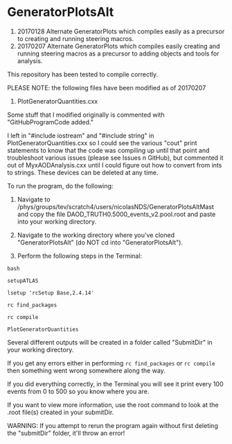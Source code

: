 # GeneratorPlotsAlt
1) 20170128 Alternate GeneratorPlots which compiles easily as a precursor to creating and running steering macros.
2) 20170207 Alternate GeneratorPlots which compiles easily creating and running steering macros as a precursor to adding objects and tools for analysis.

This repository has been tested to compile correctly.

PLEASE NOTE: the following files have been modified as of 20170207

1) PlotGeneratorQuantities.cxx

Some stuff that I modified originally is commented with "GitHubProgramCode added."

I left in "#include iostream" and "#include string" in PlotGeneratorQuantities.cxx so I could see the various "cout" print statements to know that the code was compiling up until that point and troubleshoot various issues (please see Issues n GitHub), but commented it out of MyxAODAnalysis.cxx until I could figure out how to convert from ints to strings.  These devices can be deleted at any time.

To run the program, do the following:

1) Navigate to /phys/groups/tev/scratch4/users/nicolasNDS/GeneratorPlotsAltMast and copy the file DAOD_TRUTH0.5000_events_v2.pool.root and paste into your working directory.

2) Navigate to the working directory where you've cloned "GeneratorPlotsAlt" (do NOT cd into "GeneratorPlotsAlt").

3) Perform the following steps in the Terminal:

`bash`

`setupATLAS`

`lsetup 'rcSetup Base,2.4.14'`

`rc find_packages`

`rc compile`

`PlotGeneratorQuantities`

Several different outputs will be created in a folder called "SubmitDir" in your working directory.

If you get any errors either in performing `rc find_packages` or `rc compile` then something went wrong somewhere along the way.

If you did everything correctly, in the Terminal you will see it print every 100 events from 0 to 500 so you know where you are.

If you want to view more information, use the root command to look at the .root file(s) created in your submitDir.

WARNING: If you attempt to rerun the program again without first deleting the "submitDir" folder, it'll throw an error!
